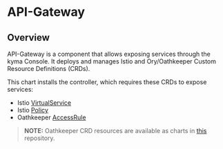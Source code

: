 # API-Gateway

## Overview
API-Gateway is a component that allows exposing services through the kyma Console. It deploys and manages Istio and Ory/Oathkeeper Custom Resource Definitions (CRDs).

This chart installs the controller, which requires these CRDs to expose services:
- Istio [VirtualService](https://istio.io/docs/reference/config/networking/virtual-service/)
- Istio [Policy](https://istio.io/docs/reference/config/security/istio.authentication.v1alpha1/)
- Oathkeeper [AccessRule](https://www.ory.sh/docs/oathkeeper/)

>**NOTE:** Oathkeeper CRD resources are available as charts in [this](https://github.com/ory/k8s) repository.
